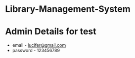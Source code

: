 ﻿# Library-Management-System
# Admin Details for test
  - email - lucifer@gmail.com
  - password - 123456789
